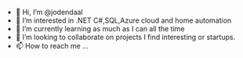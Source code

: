 - 👋 Hi, I’m @jodendaal
- 👀 I’m interested in .NET C#,SQL,Azure cloud and home automation
- 🌱 I’m currently learning as much as I can all the time 
- 💞️ I’m looking to collaborate on projects I find interesting or startups.
- 📫 How to reach me ...

<!---
jodendaal/jodendaal is a ✨ special ✨ repository because its `README.md` (this file) appears on your GitHub profile.
You can click the Preview link to take a look at your changes.
--->
